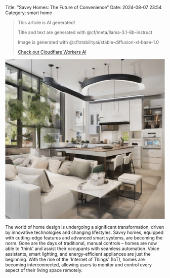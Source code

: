 Title: "Savvy Homes: The Future of Convenience"
Date: 2024-08-07 23:54
Category: smart home

> This article is AI generated!
> 
> Title and text are generated with @cf/meta/llama-3.1-8b-instruct
> 
> Image is generated with @cf/stabilityai/stable-diffusion-xl-base-1.0
> 
> [Check out Cloudflare Workers AI](https://developers.cloudflare.com/workers-ai/models/)


![Alt Text](images/2024-08-07-savvy-homes-the-future-of-convenience.png)

The world of home design is undergoing a significant transformation, driven by innovative technologies and changing lifestyles. Savvy homes, equipped with cutting-edge features and advanced smart systems, are becoming the norm. Gone are the days of traditional, manual controls – homes are now able to 'think' and assist their occupants with seamless automation. Voice assistants, smart lighting, and energy-efficient appliances are just the beginning. With the rise of the 'Internet of Things' (IoT), homes are becoming interconnected, allowing users to monitor and control every aspect of their living space remotely.